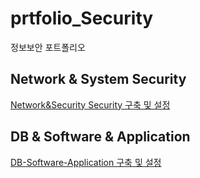 # prtfolio_Security

정보보안 포트폴리오

## Network & System Security
[Network&Security Security 구축 및 설정](https://github.com/Jung2023/portfolio_Security/blob/main/4_network_system_security/PROJECT.md)


## DB & Software & Application
[DB-Software-Application 구축 및 설정]()
